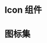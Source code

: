# Icon 组件

<script setup>
  import demoIcons from "./demo-icons.vue"
  import demo from "./demo.vue"
  import preView from "@/components/preview/preview.vue"
</script>

<demo />
<pre-view compName="icon" vueFName="demo" />

# 图标集

<demoIcons />
<pre-view compName="icon" vueFName="demo-icons" />
